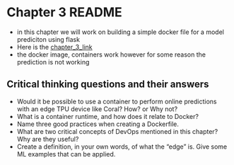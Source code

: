 # Chapter 3 README

- in this chapter we will work on building a simple docker file for a model prediciton using flask
- Here is the [chapter_3_link](https://learning.oreilly.com/library/view/practical-mlops/9781098103002/ch03.html#idm45917453981592)
- the docker image, containers work however for some reason the prediction is not working

## Critical thinking questions and their answers

- Would it be possible to use a container to perform online predictions with an edge TPU device like Coral? How? or Why not?
- What is a container runtime, and how does it relate to Docker?
- Name three good practices when creating a Dockerfile.
- What are two critical concepts of DevOps mentioned in this chapter? Why are they useful?
- Create a definition, in your own words, of what the “edge” is. Give some ML examples that can be applied.
